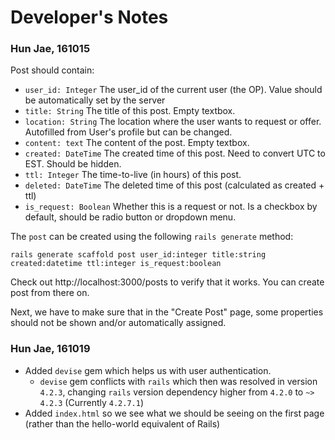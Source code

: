 # Developer's Notes

### Hun Jae, 161015

Post should contain:

- `user_id: Integer` The user_id of the current user (the OP). Value should be automatically set by the server
- `title: String` The title of this post. Empty textbox.
- `location: String` The location where the user wants to request or offer. Autofilled from User's profile but can be changed.
- `content: text` The content of the post. Empty textbox.
- `created: DateTime` The created time of this post. Need to convert UTC to EST. Should be hidden.
- `ttl: Integer` The time-to-live (in hours) of this post.
- `deleted: DateTime` The deleted time of this post (calculated as created + ttl)
- `is_request: Boolean` Whether this is a request or not. Is a checkbox by default, should be radio button or dropdown menu.

The `post` can be created using the following `rails generate` method:

```
rails generate scaffold post user_id:integer title:string created:datetime ttl:integer is_request:boolean
```

Check out http://localhost:3000/posts to verify that it works. You can create post from there on.

Next, we have to make sure that in the "Create Post" page, some properties should not be shown and/or automatically assigned.

### Hun Jae, 161019

- Added `devise` gem which helps us with user authentication.
    - `devise` gem conflicts with `rails` which then was resolved in version `4.2.3`, changing `rails` version dependency higher from `4.2.0` to `~> 4.2.3` (Currently `4.2.7.1`)
- Added `index.html` so we see what we should be seeing on the first page (rather than the hello-world equivalent of Rails)